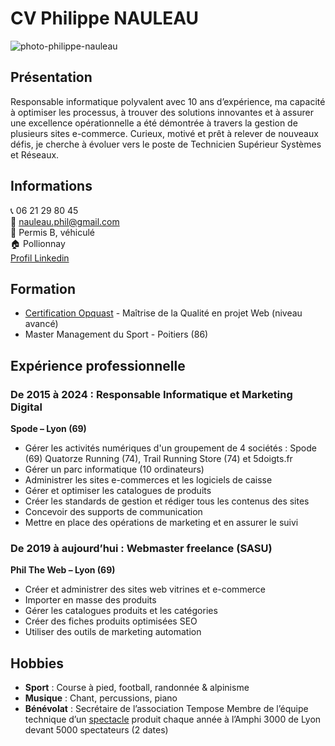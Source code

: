 # CV Philippe NAULEAU
![photo-philippe-nauleau](https://res.cloudinary.com/opquast/image/upload/c_fill,g_face,h_180,r_max,w_180/v1717707979/ishuntddxjljqlmsznso.jpg "Photo Philippe NAULEAU")

## Présentation
Responsable informatique polyvalent avec 10 ans d’expérience, ma capacité à optimiser les processus, à trouver des solutions innovantes et à assurer une excellence opérationnelle a été démontrée à travers la gestion de plusieurs sites e-commerce. Curieux, motivé et prêt à relever de nouveaux défis, je cherche à évoluer vers le poste de Technicien Supérieur Systèmes et Réseaux.

## Informations

:telephone_receiver: 06 21 29 80 45<br>
:email: nauleau.phil@gmail.com<br>
:car: Permis B, véhiculé<br>
:house: Pollionnay<br>
[Profil Linkedin](https://www.linkedin.com/in/philippe-nauleau)

## Formation
* [Certification Opquast](https://directory.opquast.com/fr/certificat/9XVKC7/) - Maîtrise de la Qualité en projet Web (niveau avancé)
* Master Management du Sport - Poitiers (86)

## Expérience professionnelle
### De 2015 à 2024 : Responsable Informatique et Marketing Digital
**Spode – Lyon (69)**
* Gérer les activités numériques d'un groupement de 4 sociétés : Spode (69) Quatorze Running (74), Trail Running Store (74) et 5doigts.fr
* Gérer un parc informatique (10 ordinateurs)
* Administrer les sites e-commerces et les logiciels de caisse
* Gérer et optimiser les catalogues de produits
* Créer les standards de gestion et rédiger tous les contenus des sites
* Concevoir des supports de communication
* Mettre en place des opérations de marketing et en assurer le suivi

### De 2019 à aujourd’hui : Webmaster freelance (SASU)
**Phil The Web – Lyon (69)**
* Créer et administrer des sites web vitrines et e-commerce
* Importer en masse des produits
* Gérer les catalogues produits et les catégories
* Créer des fiches produits optimisées SEO
* Utiliser des outils de marketing automation

## Hobbies
* **Sport** : Course à pied, football, randonnée & alpinisme
* **Musique** : Chant, percussions, piano
* **Bénévolat** : Secrétaire de l’association Tempose
Membre de l’équipe technique d’un [spectacle](https://www.youtube.com/watch?v=PYHIljPIdhE) produit chaque année à l’Amphi 3000 de Lyon devant 5000 spectateurs (2 dates)
